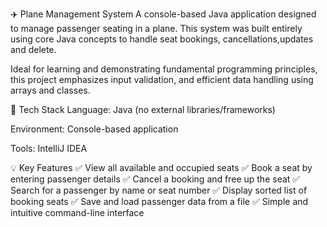 ✈️ Plane Management System
A console-based Java application designed to manage passenger seating in a plane. This system was built entirely using core Java concepts to handle seat bookings, cancellations,updates and delete.

Ideal for learning and demonstrating fundamental programming principles, this project emphasizes input validation, and efficient data handling using arrays and classes.

🔧 Tech Stack
Language: Java (no external libraries/frameworks)

Environment: Console-based application

Tools: IntelliJ IDEA 

💡 Key Features
✅ View all available and occupied seats
✅ Book a seat by entering passenger details
✅ Cancel a booking and free up the seat
✅ Search for a passenger by name or seat number
✅ Display sorted list of booking seats
✅ Save and load passenger data from a file
✅ Simple and intuitive command-line interface

